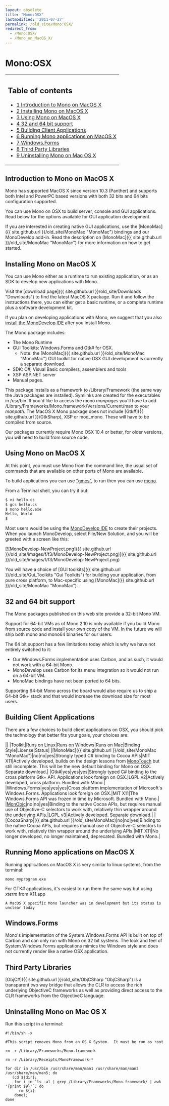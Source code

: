 ```yaml
---
layout: obsolete
title: "Mono:OSX"
lastmodified: '2011-07-27'
permalink: /old_site/Mono:OSX/
redirect_from:
  - /Mono:OSX/
  - /Mono_on_MacOS_X/
---
```


Mono:OSX
========

<table>
<col width="100%" />
<tbody>
<tr class="odd">
<td align="left"><h2>Table of contents</h2>
<ul>
<li><a href="#introduction-to-mono-on-macos-x">1 Introduction to Mono on MacOS X</a></li>
<li><a href="#installing-mono-on-macos-x">2 Installing Mono on MacOS X</a></li>
<li><a href="#using-mono-on-macos-x">3 Using Mono on MacOS X</a></li>
<li><a href="#32-and-64-bit-support">4 32 and 64 bit support</a></li>
<li><a href="#building-client-applications">5 Building Client Applications</a></li>
<li><a href="#running-mono-applications-on-macos-x">6 Running Mono applications on MacOS X</a></li>
<li><a href="#windowsforms">7 Windows.Forms</a></li>
<li><a href="#third-party-libraries">8 Third Party Libraries</a></li>
<li><a href="#uninstalling-mono-on-mac-os-x">9 Uninstalling Mono on Mac OS X</a></li>
</ul></td>
</tr>
</tbody>
</table>

Introduction to Mono on MacOS X
-------------------------------

Mono has supported MacOS X since version 10.3 (Panther) and supports both Intel and PowerPC based versions with both 32 bits and 64 bits configuration supported.

You can use Mono on OSX to build server, console and GUI applications. Read below for the options available for GUI application development.

If you are interested in creating native GUI applications, use the [MonoMac]({{ site.github.url }}/old_site/MonoMac "MonoMac") bindings and our MonoDevelop add-in. Read the description on [MonoMac]({{ site.github.url }}/old_site/MonoMac "MonoMac") for more information on how to get started.

Installing Mono on MacOS X
--------------------------

You can use Mono either as a runtime to run existing application, or as an SDK to develop new applications with Mono.

Visit the [download page]({{ site.github.url }}/old_site/Downloads "Downloads") to find the latest MacOS X package. Run it and follow the instructions there, you can either get a basic runtime, or a complete runtime plus a software development kit.

If you plan on developing applications with Mono, we suggest that you also [install the MonoDevelop IDE](http://monodevelop.com/download) after you install Mono.

The Mono package includes:

-   The Mono Runtime
-   GUI Toolkits: Windows.Forms and Gtk\# for OSX.
    -   Note: the [MonoMac]({{ site.github.url }}/old_site/MonoMac "MonoMac") GUI toolkit for native OSX GUI development is currently a separate download.
-   SDK: C\#, Visual Basic compilers, assemblers and tools
-   XSP ASP.NET server
-   Manual pages.

This package installs as a framework to /Library/Framework (the same way the Java packages are installed). Symlinks are created for the executables in /usr/bin. If you'd like to access the mono *manpages* you'll have to add /Library/Frameworks/Mono.framework/Versions/Current/man to your *manpath*. The MacOS X Mono package does not include [Gtk\#]({{ site.github.url }}/GtkSharp), XSP or mod\_mono. These will have to be compiled from source.

Our packages currently require Mono OSX 10.4 or better, for older versions, you will need to build from source code.

Using Mono on MacOS X
---------------------

At this point, you must use Mono from the command line, the usual set of commands that are available on other ports of Mono are available.

To build applications you can use ["gmcs"](/index.php?title=CSharpCompiler&action=edit&redlink=1 "CSharpCompiler (page does not exist)"), to run then you can use [mono](/index.php?title=Runtime&action=edit&redlink=1 "Runtime (page does not exist)").

From a Terminal shell, you can try it out:

``` bash
$ vi hello.cs 
$ gcs hello.cs
$ mono hello.exe
Hello, World
$
```

Most users would be using the [MonoDevelop IDE](http://monodevelop.com) to create their projects. When you launch MonoDevelop, select File/New Solution, and you will be greeted with a screen like this:

[![MonoDevelop-NewProject.png]({{ site.github.url }}/old_site/images/f/f3/MonoDevelop-NewProject.png)]({{ site.github.url }}/old_site/images/f/f3/MonoDevelop-NewProject.png)

You will have a choice of [GUI toolkits]({{ site.github.url }}/old_site/Gui_Toolkits "Gui Toolkits") for building your application, from pure cross platform, to Mac-specific using [MonoMac]({{ site.github.url }}/old_site/MonoMac "MonoMac").

32 and 64 bit support
---------------------

The Mono packages published on this web site provide a 32-bit Mono VM.

Support for 64-bit VMs as of Mono 2.10 is only available if you build Mono from source code and install your own copy of the VM. In the future we will ship both mono and mono64 binaries for our users.

The 64 bit support has a few limitations today which is why we have not entirely switched to it:

-   Our Windows.Forms implementation uses Carbon, and as such, it would not work with a 64-bit Mono.
-   MonoDevelop uses Carbon for its menu integration so it would not run on a 64-bit VM.
-   MonoMac bindings have not been ported to 64 bits.

Supporting 64-bit Mono across the board would also require us to ship a 64-bit Gtk+ stack and that would increase the download size for most users.

Building Client Applications
----------------------------

There are a few choices to build client applications on OSX, you should pick the technology that better fits your goals, your choices are:

||
|Toolkit|Runs on Linux|Runs on Windows|Runs on Mac|Binding Style|License|Status|
|[MonoMac]({{ site.github.url }}/old_site/MonoMac "MonoMac")|no|no|yes|Strongly typed C\# binding to Cocoa APIs|MIT X11|Actively developed, builds on the design lessons from [MonoTouch](http://monotouch.net) but still incomplete. This will be the new default binding for Mono on OSX. Separate download.|
|Gtk\#|yes|yes|yes|Strongly typed C\# binding to the cross platform Gtk+ API. Applications look foreign on OSX.|LGPL v2|Actively developed, cross platform. Bundled with Mono.|
|Windows.Forms|yes|yes|yes|Cross platform implementation of Microsoft's Windows.Forms. Applications look foreign on OSX.|MIT X11|The Windows.Forms API was frozen in time by Microsoft. Bundled with Mono.|
|[MonObjc](http://www.monobjc.net)|no|no|yes|Binding to the native Cocoa APIs, but requires manual use of Objective-C selectors to work with, relatively thin wrapper around the underlying APIs.|LGPL v3|Actively developed. Separate download.|
|[CocoaSharp]({{ site.github.url }}/old_site/MonoMac)|no|no|yes|Binding to the native Cocoa APIs, but requires manual use of Objective-C selectors to work with, relatively thin wrapper around the underlying APIs.|MIT X11|No longer developed, no longer maintained, deprecated. Bundled with Mono.|

Running Mono applications on MacOS X
------------------------------------

Running applications on MacOS X is very similar to linux systems, from the terminal:

    mono myprogram.exe

For GTK\# applications, it's easiest to run them the same way but using *xterm* from X11.app

    A MacOS X specific Mono launcher was in development but its status is unclear today

Windows.Forms
-------------

Mono's implementation of the System.Windows.Forms API is built on top of Carbon and can only run with Mono on 32 bit systems. The look and feel of System.Windows.Forms applications mimics the Windows style and does not currently render like a native OSX application.

Third Party Libraries
---------------------

[ObjC\#]({{ site.github.url }}/old_site/ObjCSharp "ObjCSharp") is a transparent two way bridge that allows the CLR to access the rich underlying ObjectiveC frameworks as well as providing direct access to the CLR frameworks from the ObjectiveC language.

Uninstalling Mono on Mac OS X
-----------------------------

Run this script in a terminal:

    #!/bin/sh -x

    #This script removes Mono from an OS X System.  It must be run as root

    rm -r /Library/Frameworks/Mono.framework

    rm -r /Library/Receipts/MonoFramework-*

    for dir in /usr/bin /usr/share/man/man1 /usr/share/man/man3 /usr/share/man/man5; do
       (cd ${dir};
        for i in `ls -al | grep /Library/Frameworks/Mono.framework/ | awk '{print $9}'`; do
          rm ${i}
        done);
    done

